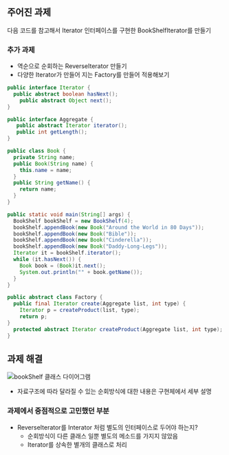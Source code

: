 ## 주어진 과제
다음 코드를 참고해서 Iterator 인터페이스를 구현한 BookShelfIterator를 만들기

### 추가 과제
- 역순으로 순회하는 ReverseIterator 만들기
- 다양한 Iterator가 만들어 지는 Factory를 만들어 적용해보기

``` java
public interface Iterator {
  public abstract boolean hasNext();
    public abstract Object next();
}

public interface Aggregate {
   public abstract Iterator iterator();
   public int getLength();
}

public class Book {
  private String name;
  public Book(String name) {
    this.name = name;
  }
  public String getName() {
    return name;
  } 
}

public static void main(String[] args) {
  BookShelf bookShelf = new BookShelf(4);
  bookShelf.appendBook(new Book("Around the World in 80 Days"));
  bookShelf.appendBook(new Book("Bible"));
  bookShelf.appendBook(new Book("Cinderella"));
  bookShelf.appendBook(new Book("Daddy-Long-Legs"));
  Iterator it = bookShelf.iterator();
  while (it.hasNext()) {
    Book book = (Book)it.next();
    System.out.println("" + book.getName());
  }
}

public abstract class Factory {
  public final Iterator create(Aggregate list, int type) {
    Iterator p = createProduct(list, type);
    return p;
}
  protected abstract Iterator createProduct(Aggregate list, int type);
}
```

## 과제 해결
![bookShelf 클래스 다이어그램](https://github.com/notusing11/java_design_pattern_study/blob/main/Design%20Patterns/iteratorPattern/example/BookShelf.jpg?raw=true)
- 자료구조에 따라 달라질 수 있는 순회방식에 대한 내용은 구현체에서 세부 설명

### 과제에서 중점적으로 고민했던 부분
- ReverseIterator를 Interator 처럼 별도의 인터페이스로 두어야 하는지? 
    - 순회방식이 다른 클래스 일뿐 별도의 메소드를 가지지 않았음
    - Iterator를 상속한 별개의 클래스로 처리
